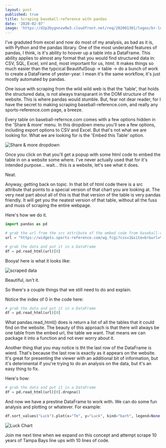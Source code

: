 ```yaml
---
layout: post
published: true
title: Scraping baseball-reference with pandas
date: '2020-02-07'
image: 'https://d2p3bygnnzw9w3.cloudfront.net/req/202001301/logos/br-logo.svg'
---
```


I've graduted from excel and now do most of my analysis, as bad as it is, with Python and the pandas library. One of the most underated features of pandas, I think, is it's ability to hoover up a table into a DataFrame. This ability applies to almost any format that you would find structured data in: CSV, SQL, Excel, xml and, most important for us, html. It makes things so much easier than the typcical BeautifulSoup -> table -> do a bunch of work to create a DataFrame of yester-year. I mean it's the same workflow, it's just mostly automated by pandas. 

One issue with scraping from the wild wild web is that the 'table', that holds the structured data, is not always transparant in the DOM structure of the website. This is where pandas would stumble. But, fear not dear reader, for I have the secret to making scraping baseball-reference.com, and really any sports-reference.com page, a breeze. 

Every table on baseball-refernce.com comes with a few options hidden in the 'Share & more' menu. In this dropdown menu you'll see a few options, including export options to CSV and Excel. But that's not what we are looking for. What we are looking for is the 'Embed this Table' option.

![Share & more dropdown](https://i.imgur.com/P2CBkiJ.png)

Once you click on that you'll get a popup with some html code to embed the table in on a website some where. I've never actually used that for it's intended purpose... wait... this is a website, let's see what it does.

<script type="text/javascript" src="https://widgets.sports-reference.com/wg.fcgi?css=1&site=br&url=%2Fleagues%2FMLB%2F1928.shtml&div=div_expanded_standings_overall"></script>

Neat.

Anyway, getting back on topic. In that bit of html code there is a src attribute that points to a special version of that chart you are looking at. The very neat part about all of this is that that version of the table is very pandas friendly. It will get you the neatest version of that table, without all the fuss and muss of scraping the entire webpage.

Here's how we do it.

```python
import pandas as pd

# grab the url from the src attribute of the embed code from baseball-reference.com
url = "https://widgets.sports-reference.com/wg.fcgi?css=1&site=br&url=%2Fleagues%2FMLB%2F1928.shtml&div=div_expanded_standings_overall"

# grab the data and put it in a DataFrame
df = pd.read_html(url)[0]
```

Booya! here is what it looks like:

![scraped data](https://i.imgur.com/kyqte5z.png)

Beautiful, isn't it.

So there's a couple things that we still need to do and explain.

Notice the index of 0 in the code here:

```python
# grab the data and put it in a DataFrame
df = pd.read_html(url)[0]
```

What pandas.read_html() does is return a list of all the tables that it could find on the website. The beauty of this approach is that there will always be one table from the embed url, the table we want. That means we can package it into a function and not ever worry about it.

Another thing that you may notice is tht the last row of the DataFrame is wierd. That's because the last row is exactly as it appears on the website. It's great for presenting the viewer with an additional bit of information, but it's deterimental if you're trying to do an analysis on the data, but it's an easy thing to fix. 

Here's how:

```python
# grab the data and put it in a DataFrame
df = pd.read_html(url)[0].dropna()
```

And now we have a prestine DataFrame to work with. We can do some fun analysis and plotting or whatever. For example:

```python
df.sort_values("Luck").plot(x="Tm", y="Luck", kind="barh", legend=None, figsize=(10,10), title="Team Luck in 1928")
```

![Luck Chart](https://i.imgur.com/egoTRQI.png)


Join me next time when we expand on this concept and attempt scrape 10 years of Tampa Bays line ups with  10 lines of code.
